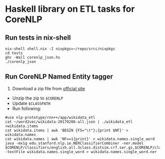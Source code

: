 # Haskell library on ETL tasks for CoreNLP
## Run tests in nix-shell
```
nix-shell shell.nix -I nixpkgs=~/repo/srcc/nixpkgs
cd tests
ghc -Wall corenlp_json.hs
./corenlp_json
```

## Run CoreNLP Named Entity tagger
1. Download a zip file from [official site](http://nlp.stanford.edu/software/CRF-NER.shtml)
- Unzip the zip to `$CORENLP`
- Update `$CLASSPATH`
- Run following:
```
#use nlp-prototype/rnn++/app/wikidata_etl
cat ~/word2vec/wikidata-20170206-all.json | ./wikidata_etl >wikidata.items
cat wikidata.items | awk 'BEGIN {FS="\t"};{print $NF}' > wikidata.names
cat wikidata.names | awk 'NF==1{print}' > wikidata.names.single_word
java -mx1g edu.stanford.nlp.ie.NERClassifierCombiner -ner.model $CORENLP/classifiers/english.all.3class.distsim.crf.ser.gz,$CORENLP/classifiers/english.conll.4class.distsim.crf.ser.gz,$CORENLP/classifiers/english.muc.7class.distsim.crf.ser.gz -textFile wikidata.names.single_word > wikidata.names.single_word.ner
```

